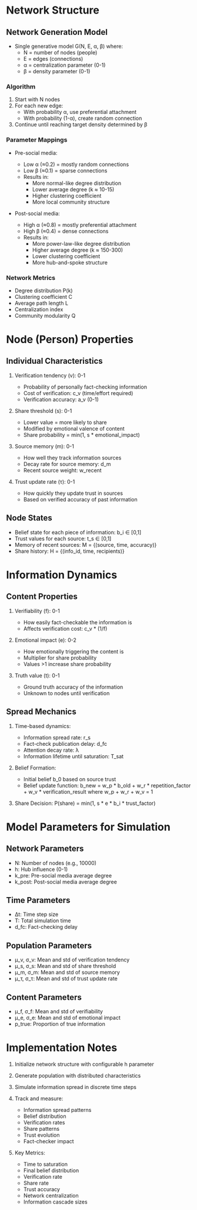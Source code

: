 # Network Structure

## Network Generation Model
- Single generative model G(N, E, α, β) where:
  - N = number of nodes (people)
  - E = edges (connections)
  - α = centralization parameter (0-1)
  - β = density parameter (0-1)

### Algorithm
1. Start with N nodes
2. For each new edge:
   - With probability α, use preferential attachment
   - With probability (1-α), create random connection
3. Continue until reaching target density determined by β

### Parameter Mappings
- Pre-social media: 
  - Low α (≈0.2) = mostly random connections
  - Low β (≈0.1) = sparse connections
  - Results in:
    - More normal-like degree distribution
    - Lower average degree (k ≈ 10-15)
    - Higher clustering coefficient
    - More local community structure

- Post-social media:
  - High α (≈0.8) = mostly preferential attachment
  - High β (≈0.4) = dense connections
  - Results in:
    - More power-law-like degree distribution
    - Higher average degree (k ≈ 150-300)
    - Lower clustering coefficient
    - More hub-and-spoke structure

### Network Metrics
- Degree distribution P(k)
- Clustering coefficient C
- Average path length L
- Centralization index
- Community modularity Q

# Node (Person) Properties

## Individual Characteristics
1. Verification tendency (v): 0-1
   - Probability of personally fact-checking information
   - Cost of verification: c_v (time/effort required)
   - Verification accuracy: a_v (0-1)

2. Share threshold (s): 0-1
   - Lower value = more likely to share
   - Modified by emotional valence of content
   - Share probability = min(1, s * emotional_impact)

3. Source memory (m): 0-1
   - How well they track information sources
   - Decay rate for source memory: d_m
   - Recent source weight: w_recent

4. Trust update rate (τ): 0-1
   - How quickly they update trust in sources
   - Based on verified accuracy of past information

## Node States
- Belief state for each piece of information: b_i ∈ [0,1]
- Trust values for each source: t_s ∈ [0,1]
- Memory of recent sources: M = {(source, time, accuracy)}
- Share history: H = {(info_id, time, recipients)}

# Information Dynamics

## Content Properties
1. Verifiability (f): 0-1
   - How easily fact-checkable the information is
   - Affects verification cost: c_v * (1/f)

2. Emotional impact (e): 0-2
   - How emotionally triggering the content is
   - Multiplier for share probability
   - Values >1 increase share probability

3. Truth value (t): 0-1
   - Ground truth accuracy of the information
   - Unknown to nodes until verification

## Spread Mechanics
1. Time-based dynamics:
   - Information spread rate: r_s
   - Fact-check publication delay: d_fc
   - Attention decay rate: λ
   - Information lifetime until saturation: T_sat

2. Belief Formation:
   - Initial belief b_0 based on source trust
   - Belief update function:
     b_new = w_p * b_old + w_r * repetition_factor + w_v * verification_result
     where w_p + w_r + w_v = 1

3. Share Decision:
   P(share) = min(1, s * e * b_i * trust_factor)

# Model Parameters for Simulation

## Network Parameters
- N: Number of nodes (e.g., 10000)
- h: Hub influence (0-1)
- k_pre: Pre-social media average degree
- k_post: Post-social media average degree

## Time Parameters
- Δt: Time step size
- T: Total simulation time
- d_fc: Fact-checking delay

## Population Parameters
- μ_v, σ_v: Mean and std of verification tendency
- μ_s, σ_s: Mean and std of share threshold
- μ_m, σ_m: Mean and std of source memory
- μ_τ, σ_τ: Mean and std of trust update rate

## Content Parameters
- μ_f, σ_f: Mean and std of verifiability
- μ_e, σ_e: Mean and std of emotional impact
- p_true: Proportion of true information

# Implementation Notes

1. Initialize network structure with configurable h parameter
2. Generate population with distributed characteristics
3. Simulate information spread in discrete time steps
4. Track and measure:
   - Information spread patterns
   - Belief distribution
   - Verification rates
   - Share patterns
   - Trust evolution
   - Fact-checker impact

5. Key Metrics:
   - Time to saturation
   - Final belief distribution
   - Verification rate
   - Share rate
   - Trust accuracy
   - Network centralization
   - Information cascade sizes
